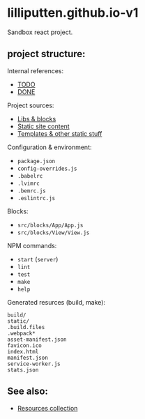 # lilliputten.github.io-v1

Sandbox react project.

## project structure:

Internal references:

- [TODO](README.TODO.md)
- [DONE](README.DONE.md)

Project sources:

- [Libs & blocks](src/)
- [Static site content](site/)
- [Templates & other static stuff](public/)

Configuration & environment:

- `package.json`
- `config-overrides.js`
- `.babelrc`
- `.lvimrc`
- `.bemrc.js`
- `.eslintrc.js`

Blocks:

- `src/blocks/App/App.js`
- `src/blocks/View/View.js`

NPM commands:

- `start` (`server`)
- `lint`
- `test`
- `make`
- `help`

Generated resurces (build, make):

```
build/
static/
.build.files
.webpack*
asset-manifest.json
favicon.ico
index.html
manifest.json
service-worker.js
stats.json
```

## See also:

- [Resources collection](README.Resources.md)

